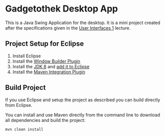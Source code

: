 Gadgetothek Desktop App
=======================

This is a Java Swing Application for the desktop.
It is a mini project created after the specifications given
in the [User Interfaces 1](http://studien.hsr.ch/allModules/23868_M_UIn1.html) lecture.

Project Setup for Eclipse
-------------------------

1. Install Eclipse
2. Install the [Window Builder Plugin](http://download.eclipse.org/windowbuilder/WB/integration/4.4/)
3. Install the [JDK 8](http://www.oracle.com/technetwork/java/javase/downloads/jdk8-downloads-2133151.html)
   and [add it to Eclipse](http://waynebeaton.wordpress.com/2014/03/26/add-java-8-support-to-eclipse-kepler/)
4. Install the [Maven Integration Plugin](http://www.eclipse.org/m2e/download/)

Build Project
-------------

If you use Eclipse and setup the project as described you can build directly from Eclipse.

You can install and use Maven directly from the command line to download all dependencies
and build the project:

```bash
mvn clean install
```
